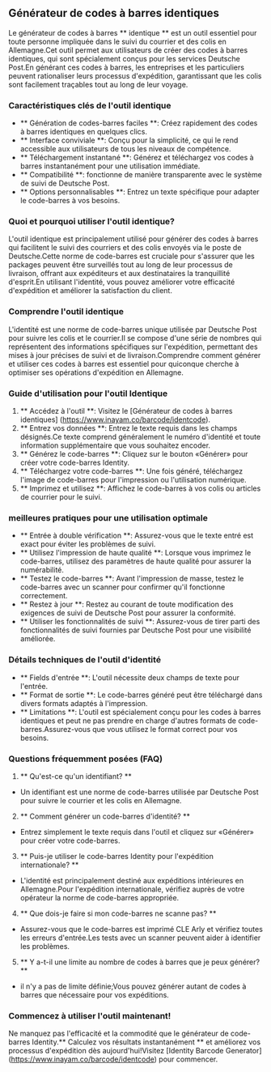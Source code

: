 ## Générateur de codes à barres identiques

Le générateur de codes à barres ** identique ** est un outil essentiel pour toute personne impliquée dans le suivi du courrier et des colis en Allemagne.Cet outil permet aux utilisateurs de créer des codes à barres identiques, qui sont spécialement conçus pour les services Deutsche Post.En générant ces codes à barres, les entreprises et les particuliers peuvent rationaliser leurs processus d'expédition, garantissant que les colis sont facilement traçables tout au long de leur voyage.

### Caractéristiques clés de l'outil identique

- ** Génération de codes-barres faciles **: Créez rapidement des codes à barres identiques en quelques clics.
- ** Interface conviviale **: Conçu pour la simplicité, ce qui le rend accessible aux utilisateurs de tous les niveaux de compétence.
- ** Téléchargement instantané **: Générez et téléchargez vos codes à barres instantanément pour une utilisation immédiate.
- ** Compatibilité **: fonctionne de manière transparente avec le système de suivi de Deutsche Post.
- ** Options personnalisables **: Entrez un texte spécifique pour adapter le code-barres à vos besoins.

### Quoi et pourquoi utiliser l'outil identique?

L'outil identique est principalement utilisé pour générer des codes à barres qui facilitent le suivi des courriers et des colis envoyés via le poste de Deutsche.Cette norme de code-barres est cruciale pour s'assurer que les packages peuvent être surveillés tout au long de leur processus de livraison, offrant aux expéditeurs et aux destinataires la tranquillité d'esprit.En utilisant l'identité, vous pouvez améliorer votre efficacité d'expédition et améliorer la satisfaction du client.

### Comprendre l'outil identique

L'identité est une norme de code-barres unique utilisée par Deutsche Post pour suivre les colis et le courrier.Il se compose d'une série de nombres qui représentent des informations spécifiques sur l'expédition, permettant des mises à jour précises de suivi et de livraison.Comprendre comment générer et utiliser ces codes à barres est essentiel pour quiconque cherche à optimiser ses opérations d'expédition en Allemagne.

### Guide d'utilisation pour l'outil Identique

1. ** Accédez à l'outil **: Visitez le [Générateur de codes à barres identiques] (https://www.inayam.co/barcode/identcode).
2. ** Entrez vos données **: Entrez le texte requis dans les champs désignés.Ce texte comprend généralement le numéro d'identité et toute information supplémentaire que vous souhaitez encoder.
3. ** Générez le code-barres **: Cliquez sur le bouton «Générer» pour créer votre code-barres Identity.
4. ** Téléchargez votre code-barres **: Une fois généré, téléchargez l'image de code-barres pour l'impression ou l'utilisation numérique.
5. ** Imprimez et utilisez **: Affichez le code-barres à vos colis ou articles de courrier pour le suivi.

### meilleures pratiques pour une utilisation optimale

- ** Entrée à double vérification **: Assurez-vous que le texte entré est exact pour éviter les problèmes de suivi.
- ** Utilisez l'impression de haute qualité **: Lorsque vous imprimez le code-barres, utilisez des paramètres de haute qualité pour assurer la numérabilité.
- ** Testez le code-barres **: Avant l'impression de masse, testez le code-barres avec un scanner pour confirmer qu'il fonctionne correctement.
- ** Restez à jour **: Restez au courant de toute modification des exigences de suivi de Deutsche Post pour assurer la conformité.
- ** Utiliser les fonctionnalités de suivi **: Assurez-vous de tirer parti des fonctionnalités de suivi fournies par Deutsche Post pour une visibilité améliorée.

### Détails techniques de l'outil d'identité

- ** Fields d'entrée **: L'outil nécessite deux champs de texte pour l'entrée.
- ** Format de sortie **: Le code-barres généré peut être téléchargé dans divers formats adaptés à l'impression.
- ** Limitations **: L'outil est spécialement conçu pour les codes à barres identiques et peut ne pas prendre en charge d'autres formats de code-barres.Assurez-vous que vous utilisez le format correct pour vos besoins.

### Questions fréquemment posées (FAQ)

1. ** Qu'est-ce qu'un identifiant? **
- Un identifiant est une norme de code-barres utilisée par Deutsche Post pour suivre le courrier et les colis en Allemagne.

2. ** Comment générer un code-barres d'identité? **
- Entrez simplement le texte requis dans l'outil et cliquez sur «Générer» pour créer votre code-barres.

3. ** Puis-je utiliser le code-barres Identity pour l'expédition internationale? **
- L'identité est principalement destiné aux expéditions intérieures en Allemagne.Pour l'expédition internationale, vérifiez auprès de votre opérateur la norme de code-barres appropriée.

4. ** Que dois-je faire si mon code-barres ne scanne pas? **
- Assurez-vous que le code-barres est imprimé CLE Arly et vérifiez toutes les erreurs d'entrée.Les tests avec un scanner peuvent aider à identifier les problèmes.

5. ** Y a-t-il une limite au nombre de codes à barres que je peux générer? **
- il n'y a pas de limite définie;Vous pouvez générer autant de codes à barres que nécessaire pour vos expéditions.

### Commencez à utiliser l'outil maintenant!

Ne manquez pas l'efficacité et la commodité que le générateur de code-barres Identity.** Calculez vos résultats instantanément ** et améliorez vos processus d'expédition dès aujourd'hui!Visitez [Identity Barcode Generator] (https://www.inayam.co/barcode/identcode) pour commencer.